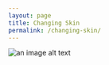 ```yaml
---
layout: page
title: Changing Skin
permalink: /changing-skin/
---
```


![an image alt text](laola2020.github.io/images/logo_web.jpg "an image title")
